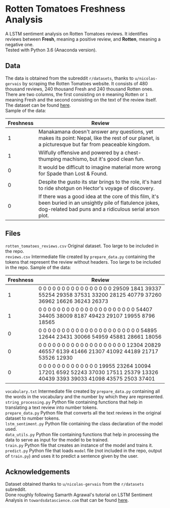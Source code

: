 # Rotten Tomatoes Freshness Analysis
A LSTM sentiment analysis on Rotten Tomatoes reviews. It identifies reviews between **Fresh**, meaning a positive review, and **Rotten**, meaning a negative one.\
Tested with Python 3.6 (Anaconda version).
## Data
The data is obtained from the subreddit `r/datasets`, thanks to `u/nicolas-gervais` by scraping the Rotten Tomatoes website. It consists of 480 thousand reviews, 240 thousand Fresh and 240 thousand Rotten ones. There are two columns, the first consisting on `0` meaning Rotten or `1` meaning Fresh and the second consisting on the text of the review itself. The dataset can be found [here](https://drive.google.com/file/d/1N8WCMci_jpDHwCVgSED-B9yts-q9_Bb5/view?usp=sharing).\
Sample of the data:

Freshness | Review
--- | ---
1 | Manakamana doesn't answer any questions, yet makes its point: Nepal, like the rest of our planet, is a picturesque but far from peaceable kingdom.
1 | Wilfully offensive and powered by a chest-thumping machismo, but it's good clean fun.
0 | It would be difficult to imagine material more wrong for Spade than Lost & Found.
0 | Despite the gusto its star brings to the role, it's hard to ride shotgun on Hector's voyage of discovery.
0 | If there was a good idea at the core of this film, it's been buried in an unsightly pile of flatulence jokes, dog-related bad puns and a ridiculous serial arson plot.

## Files
`rotten_tomatoes_reviews.csv` Original dataset. Too large to be included in the repo.\
`reviews.csv` Intermediate file created by `prepare_data.py` containing the tokens that represent the review without headers. Too large to be included in the repo. Sample of the data:

Freshness | Review
--- | ---
1 | 0 0 0 0 0 0 0 0 0 0 0 0 0 0 0 0 29509 1841 39337 55254 29358 37531 33200 28125 40779 37260 36962 16626 36243 26373
1 | 0 0 0 0 0 0 0 0 0 0 0 0 0 0 0 0 0 0 0 0 0 54407 34405 38009 8187 49423 29107 19955 8796 18565
0 | 0 0 0 0 0 0 0 0 0 0 0 0 0 0 0 0 0 0 0 0 0 0 54895 12644 23431 30066 54959 45881 28661 18056
0 | 0 0 0 0 0 0 0 0 0 0 0 0 0 0 0 0 0 0 0 12304 20829 46557 6139 41466 21307 41092 44189 21717 53526 12930
0 | 0 0 0 0 0 0 0 0 0 0 0 0 0 19955 23264 10094 17201 6592 52243 37030 17511 25379 13326 40439 3393 39033 41098 43575 2503 37401

`vocabulary.txt` Intermediate file created by `prepare_data.py` containing all the words in the vocabulary and the number by which they are represented.\
`string_processing.py` Python file containing functions that help in translating a text review into number tokens.\
`prepare_data.py` Python file that converts all the text reviews in the original dataset to number tokens.\
`lstm_sentiment.py` Python file containing the class declaration of the model used.\
`data_utils.py` Python file containing functions that help in processing the data to serve as input for the model to be trained.\
`train.py` Python file that creates an instance of the model and trains it.\
`predict.py` Python file that loads `model` file (not included in the repo, output of `train.py`) and uses it to predict a sentence given by the user.
## Acknowledgements
Dataset obtained thanks to `u/nicolas-gervais` from the `r/datasets` subreddit.\
Done roughly following Samarth Agrawal's tutorial on LSTM Sentiment Analysis in `towardsdatascience.com` that can be found [here](https://towardsdatascience.com/sentiment-analysis-using-lstm-step-by-step-50d074f09948).
